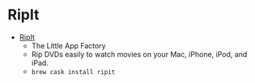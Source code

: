 # RipIt
- [RipIt](http://thelittleappfactory.com/ripit/)
  -  The Little App Factory
  - Rip DVDs easily to watch movies on your Mac, iPhone, iPod, and iPad.
  - `brew cask install ripit`
